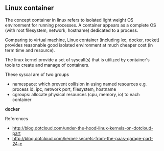 ## Linux container

The concept container in linux refers to isolated light weight OS environment for running processes. A container appears as a complete OS (with root filesystem, network, hostname) dedicated to a process. 

Comparing to virtual machine, Linux container (including lxc, docker, rocket) provides reasonable good isolated environment at much cheaper cost (in term time and resource).

The linux kernel provide a set of syscall(s) that is utilized by container's tools to create and manage of containers.

These syscal are of two groups

* namespace: which prevent collision in using named resources e.g. process id, ipc, network port, filesystem, hostname
* cgroups: allocate physical resources (cpu, memory, io) to each container

**docker**

References

* http://blog.dotcloud.com/under-the-hood-linux-kernels-on-dotcloud-part
* http://blog.dotcloud.com/kernel-secrets-from-the-paas-garage-part-24-c
